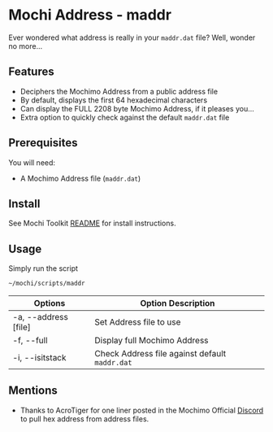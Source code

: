 # Mochi Address - maddr

Ever wondered what address is really in your `maddr.dat` file? Well, wonder no more...

## Features

- Deciphers the Mochimo Address from a public address file
- By default, displays the first 64 hexadecimal characters
- Can display the FULL 2208 byte Mochimo Address, if it pleases you...
- Extra option to quickly check against the default `maddr.dat` file

## Prerequisites

You will need:

- A Mochimo Address file (`maddr.dat`)

## Install

See Mochi Toolkit [README](../README.md) for install instructions.

## Usage

Simply run the script

```bash
~/mochi/scripts/maddr
```

| Options | Option Description |
| --- | --- |
| -a, --address [file] | Set Address file to use |
| -f, --full | Display full Mochimo Address |
| -i, --isitstack | Check Address file against default `maddr.dat` |

## Mentions

- Thanks to AcroTiger for one liner posted in the Mochimo Official [Discord](https://discord.gg/G8YVFMt) to pull hex address from address files.
